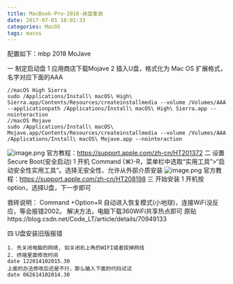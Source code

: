```yaml
---
title: MacBook-Pro-2018-抹盘重装
date: 2017-07-01 16:01:33
categories: MacOS
tags: macos
---
```



配置如下：mbp 2018 MoJave

一 制定启动盘
1 应用商店下载Mojave
2 插入U盘，格式化为 Mac OS 扩展格式，名字对应下面的AAA
```
//macOS High Sierra
sudo /Applications/Install\ macOS\ High\ Sierra.app/Contents/Resources/createinstallmedia --volume /Volumes/AAA --applicationpath /Applications/Install\ macOS\ High\ Sierra.app --nointeraction
//macOS Mojave 
sudo /Applications/Install\ macOS\ Mojave.app/Contents/Resources/createinstallmedia --volume /Volumes/AAA /Applications/Install\ macOS\ Mojave.app --nointeraction
```
![image.png](https://upload-images.jianshu.io/upload_images/2803682-895acf29deecfa9d.png?imageMogr2/auto-orient/strip%7CimageView2/2/w/1240)
官方教程：https://support.apple.com/zh-cn/HT201372
二 设置Secure Boot(安全启动)
1 开机 Command (⌘)-R，菜单栏中选取“实用工具”>“启动安全性实用工具”。选择无安全性、允许从外部介质安装
![image.png](https://upload-images.jianshu.io/upload_images/2803682-e1d6fd137f66ecc5.png?imageMogr2/auto-orient/strip%7CimageView2/2/w/1240)
官方教程：https://support.apple.com/zh-cn/HT208198
三 开始安装
1 开机按option，选择U盘，下一步即可

救砖说明：
Command +Option+R 自动进入恢复模式(小地球)，连接WiFi没反应，等会报错2002。
解决方法，电脑下载360WiFi共享热点即可
原贴https://blog.csdn.net/Code_LT/article/details/70949133

四 U盘安装旧版报错
```
1. 先关闭电脑的网络, 如关闭右上角的WIFI或者拔掉网线
2. 终端里面修改时间
date 122014102015.30
上面的办法修改后还是不行，那么输入下面的代码试试
date 062614102014.30
```
